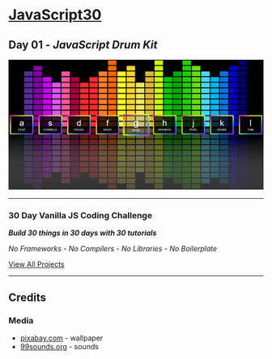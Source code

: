 # [JavaScript30](https://javascript30.com/)

## **Day 01** - *JavaScript Drum Kit*

![JavaScript Drum Kit](final.png?raw=true "JavaScript Drum Kit")

---

### **30 Day Vanilla JS Coding Challenge**

***Build 30 things in 30 days with 30 tutorials***

*No Frameworks* - *No Compilers* - *No Libraries* - *No Boilerplate*

[View All Projects](https://github.com/TravelTimN/javascript30/blob/master/README.md)

---

## Credits

### Media

- [pixabay.com](https://pixabay.com/vectors/equalizer-beat-dance-fiesta-153212/) - wallpaper
- [99sounds.org](http://99sounds.org/drum-samples/) - sounds